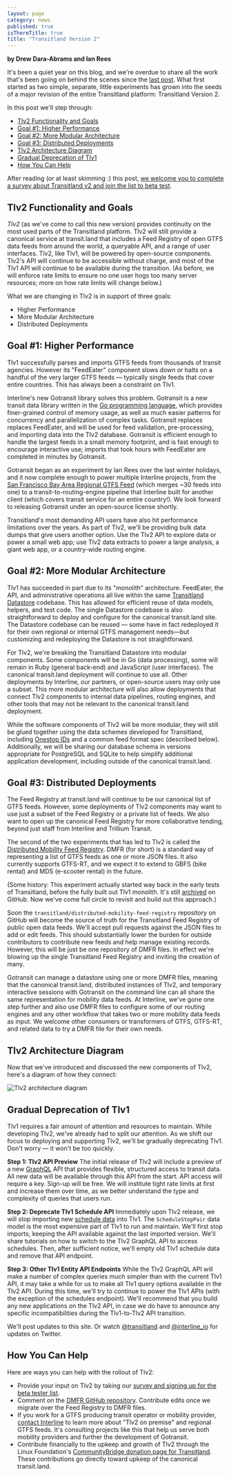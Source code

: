 ```yaml
---
layout: page
category: news
published: true
isThereTitle: true
title: "Transitland Version 2"
---
```


**by Drew Dara-Abrams and Ian Rees**

It's been a quiet year on this blog, and we're overdue to share all the work that's been going on behind the scenes since the [last post](/news/2019/01/08/transitland-continues.html). What first started as two simple, separate, little experiments has grown into the seeds of a major revision of the entire Transitland platform: Transitland Version 2.

In this post we'll step through:
- [Tlv2 Functionality and Goals](/news/2019/10/17/tlv2.html#tlv2-functionality-and-goals)
- [Goal #1: Higher Performance](/news/2019/10/17/tlv2.html#goal-1-higher-performance)
- [Goal #2: More Modular Architecture](/news/2019/10/17/tlv2.html#goal-2-more-modular-architecture)
- [Goal #3: Distributed Deployments](/news/2019/10/17/tlv2.html#goal-3-distributed-deployments)
- [Tlv2 Architecture Diagram](/news/2019/10/17/tlv2.html#tlv2-architecture-diagram)
- [Gradual Deprecation of Tlv1](/news/2019/10/17/tlv2.html#gradual-deprecation-of-tlv1)
- [How You Can Help](/news/2019/10/17/tlv2.html#how-you-can-help)

After reading (or at least skimming :) this post, [we welcome you to complete a survey about Transitland v2 and join the list to beta test](https://docs.google.com/forms/d/e/1FAIpQLSdmhW28zcP1kBMBkmelAt7OQGqKjRcoILjsbZvGXLsGfmFNGw/viewform).

<!-- more -->

## Tlv2 Functionality and Goals

_Tlv2_ (as we've come to call this new version) provides continuity on the most used parts of the Transitland platform. Tlv2 will still provide a canonical service at transit.land that includes a Feed Registry of open GTFS data feeds from around the world, a queryable API, and a range of user interfaces. Tlv2, like Tlv1, will be powered by open-source components. Tlv2's API will continue to be accessible without charge, and most of the Tlv1 API will continue to be available during the transition. (As before, we will enforce rate limits to ensure no one user hogs too many server resources; more on how rate limits will change below.)

What we are changing in Tlv2 is in support of three goals:
- Higher Performance
- More Modular Architecture
- Distributed Deployments

## Goal #1: Higher Performance

Tlv1 successfully parses and imports GTFS feeds from thousands of transit agencies. However its "FeedEater" component slows down or halts on a handful of the very larger GTFS feeds &mdash; typically single feeds that cover entire countries. This has always been a constraint on Tlv1. 

Interline's new Gotransit library solves this problem. Gotransit is a new transit data library written in the [Go programming language](https://golang.org/), which provides finer-grained control of memory usage, as well as much easier patterns for concurrency and parallelization of complex tasks. Gotransit replaces replaces FeedEater, and will be used for feed validation, pre-processing, and importing data into the Tlv2 database. Gotransit is efficient enough to handle the largest feeds in a small memory footprint, and is fast enough to encourage interactive use; imports that took hours with FeedEater are completed in minutes by Gotransit.

Gotransit began as an experiment by Ian Rees over the last winter holidays, and it now complete enough to power multiple Interline projects, from the [San Francisco Bay Area Regional GTFS Feed](https://www.interline.io/blog/metropolitan-transportation-commission-selects-interline/) (which merges ~30 feeds into one) to a transit-to-routing-engine pipeline that Interline built for another client (which covers transit service for an entire country!). We look forward to releasing Gotransit under an open-source license shortly.

Transitland's most demanding API users have also hit performance limitations over the years. As part of Tlv2, we'll be providing bulk data dumps that give users another option. Use the Tlv2 API to explore data or power a small web app; use Tlv2 data extracts to power a large analysis, a giant web app, or a country-wide routing engine.

## Goal #2: More Modular Architecture

Tlv1 has succeeded in part due to its "monolith" architecture. FeedEater, the API, and administrative operations all live within the same [Transitland Datastore](https://transit.land/documentation/datastore/) codebase. This has allowed for efficient reuse of data models, helpers, and test code. The single Datastore codebase is also straightforward to deploy and configure for the canonical transit.land site. The Datastore codebase can be reused &mdash; some have in fact redeployed it for their own regional or internal GTFS management needs&mdash;but customizing and redeploying the Datastore is not straightforward.

For Tlv2, we're breaking the Transitland Datastore into modular components. Some components will be in Go (data processing), some will remain in Ruby (general back-end) and JavaScript (user interfaces). The canonical transit.land deployment will continue to use all. Other deployments by Interline, our partners, or open-source users may only use a subset. This more modular architecture will also allow deployments that connect Tlv2 components to internal data pipelines, routing engines, and other tools that may not be relevant to the canonical transit.land deployment.

While the software components of Tlv2 will be more modular, they will still be glued together using the data schemes developed for Transitland, including [Onestop IDs](https://transit.land/documentation/onestop-id-scheme/) and a common feed format spec (described below). Additionally, we will be sharing our database schema in versions appropriate for PostgreSQL and SQLite to help simplify additional application development, including outside of the canonical transit.land.

## Goal #3: Distributed Deployments

The Feed Registry at transit.land will continue to be our canonical list of GTFS feeds. However, some deployments of Tlv2 components may want to use just a subset of the Feed Registry or a private list of feeds. We also want to open up the canonical Feed Registry for more collaborative tending, beyond just staff from Interline and Trillium Transit.

The second of the two experiments that has led to Tlv2 is called the [Distributed Mobility Feed Registry](https://github.com/transitland/distributed-mobility-feed-registry). DMFR (for short) is a standard way of representing a list of GTFS feeds as one or more JSON files. It also currently supports GTFS-RT, and we expect it to extend to GBFS (bike rental) and MDS (e-scooter rental) in the future.

(Some history: This experiment actually started way back in the early tests of Transitland, before the fully built out Tlv1 monolith. It's still [archived](https://github.com/transitland/transitland-datastore) on GitHub. Now we've come full circle to revisit and build out this approach.)

Soon the `transitland/distributed-mobility-feed-registry` repository on GitHub will become the source of truth for the Transitland Feed Registry of public open data feeds. We'll accept pull requests against the JSON files to add or edit feeds. This should substantially lower the burden for outside contributors to contribute new feeds and help manage existing records. However, this will be just be one repository of DMFR files. In effect we're blowing up the single Transitland Feed Registry and inviting the creation of many.

Gotransit can manage a datastore using one or more DMFR files, meaning that the canonical transit.land, distributed instances of Tlv2, and temporary interactive sessions with Gotransit on the command line can all share the same representation for mobility data feeds. At Interline, we've gone one step further and also use DMFR files to configure some of our routing engines and any other workflow that takes two or more mobility data feeds as input. We welcome other consumers or transformers of GTFS, GTFS-RT, and related data to try a DMFR file for their own needs.

## Tlv2 Architecture Diagram

Now that we've introduced and discussed the new components of Tlv2, here's a diagram of how they connect:

![Tlv2 architecture diagram](/images/tlv2/tlv2-architecture-diagram.png)

## Gradual Deprecation of Tlv1

Tlv1 requires a fair amount of attention and resources to maintain. While developing Tlv2, we've already had to split our attention. As we shift our focus to deploying and supporting Tlv2, we'll be gradually deprecating Tlv1. Don't worry &mdash; it won't be too quickly.

**Step 1: Tlv2 API Preview** The initial release of Tlv2 will include a preview of a new [GraphQL](https://graphql.org/) API that provides flexible, structured access to transit data. All new data will be available through this API from the start. API access will require a key. Sign-up will be free. We will institute tight rate limits at first and increase them over time, as we better understand the type and complexity of queries that users run.

**Step 2: Deprecate Tlv1 Schedule API** Immediately upon Tlv2 release, we will stop importing new [schedule data](https://transit.land/documentation/datastore/schedules.html) into Tlv1. The <code>ScheduleStopPair</code> data model is the most expensive part of Tlv1 to run and maintain. We'll first stop imports, keeping the API available against the last imported version. We'll share tutorials on how to switch to the Tlv2 GraphQL API to access schedules. Then, after sufficient notice, we'll empty old Tlv1 schedule data and remove that API endpoint.

**Step 3: Other Tlv1 Entity API Endpoints** While the Tlv2 GraphQL API will make a number of complex queries much simpler than with the current Tlv1 API, it may take a while for us to make all Tlv1 query options available in the Tlv2 API. During this time, we'll try to continue to power the Tlv1 APIs (with the exception of the schedules endpoint). We'll recommend that you build any new applications on the Tlv2 API, in case we do have to announce any specific incompatibilities during the Tlv1-to-Tlv2 API transition.

We'll post updates to this site. Or watch [@transitland](https://twitter.com/transitland) and [@interline_io](https://twitter.com/interline_io) for updates on Twitter.

## How You Can Help

Here are ways you can help with the rollout of Tlv2:

- Provide your input on Tlv2 by taking our [survey and signing up for the beta tester list](https://docs.google.com/forms/d/e/1FAIpQLSdmhW28zcP1kBMBkmelAt7OQGqKjRcoILjsbZvGXLsGfmFNGw/viewform).
- Comment on the [DMFR GitHub repository](https://funding.communitybridge.org/projects/transitland). Contribute edits once we migrate over the Feed Registry to DMFR files.
- If you work for a GTFS producing transit operator or mobility provider, [contact Interline](mailto:info@interline.io) to learn more about "Tlv2 on premise" and regional GTFS feeds. It's consulting projects like this that help us serve both mobility providers and further the development of Gotransit.
- Contribute financially to the upkeep and growth of Tlv2 through the Linux Foundation's [CommunityBridge donation page for Transitland](https://funding.communitybridge.org/projects/transitland). These contributions go directly toward upkeep of the canonical transit.land.
